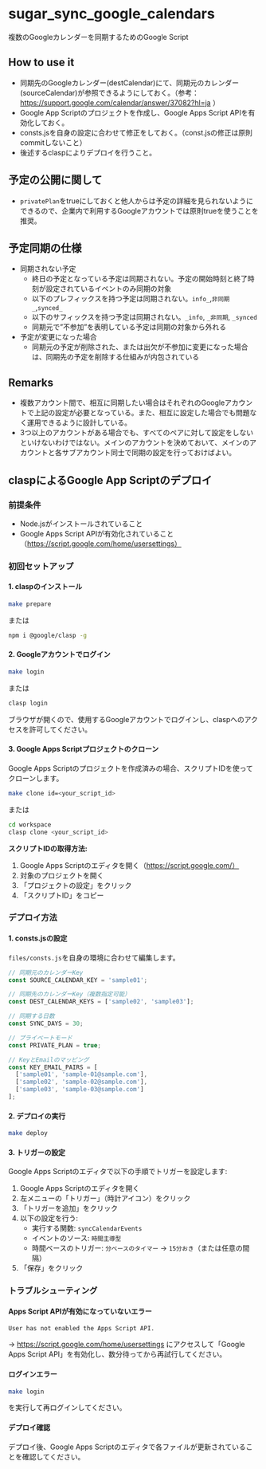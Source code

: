 # sugar_sync_google_calendars
複数のGoogleカレンダーを同期するためのGoogle Script

## How to use it
- 同期先のGoogleカレンダー(destCalendar)にて、同期元のカレンダー(sourceCalendar)が参照できるようにしておく。（参考：https://support.google.com/calendar/answer/37082?hl=ja ）
- Google App Scriptのプロジェクトを作成し、Google Apps Script APIを有効化しておく。
- consts.jsを自身の設定に合わせて修正をしておく。（const.jsの修正は原則commitしないこと）
- 後述するclaspによりデプロイを行うこと。

## 予定の公開に関して
- `privatePlan`をtrueにしておくと他人からは予定の詳細を見られないようにできるので、企業内で利用するGoogleアカウントでは原則trueを使うことを推奨。

## 予定同期の仕様
- 同期されない予定
  - 終日の予定となっている予定は同期されない。予定の開始時刻と終了時刻が設定されているイベントのみ同期の対象
  - 以下のプレフィックスを持つ予定は同期されない。`info_`,`非同期_`,`synced_`
  - 以下のサフィックスを持つ予定は同期されない。`_info`, `_非同期`, `_synced`
  - 同期元で”不参加”を表明している予定は同期の対象から外れる
- 予定が変更になった場合
  - 同期元の予定が削除された、または出欠が不参加に変更になった場合は、同期先の予定を削除する仕組みが内包されている

## Remarks
- 複数アカウント間で、相互に同期したい場合はそれぞれのGoogleアカウントで上記の設定が必要となっている。また、相互に設定した場合でも問題なく運用できるように設計している。
- 3つ以上のアカウントがある場合でも、すべてのペアに対して設定をしないといけないわけではない。メインのアカウントを決めておいて、メインのアカウントと各サブアカウント同士で同期の設定を行っておけばよい。

## claspによるGoogle App Scriptのデプロイ

### 前提条件
- Node.jsがインストールされていること
- Google Apps Script APIが有効化されていること（https://script.google.com/home/usersettings）

### 初回セットアップ

#### 1. claspのインストール
```bash
make prepare
```
または
```bash
npm i @google/clasp -g
```

#### 2. Googleアカウントでログイン
```bash
make login
```
または
```bash
clasp login
```
ブラウザが開くので、使用するGoogleアカウントでログインし、claspへのアクセスを許可してください。

#### 3. Google Apps Scriptプロジェクトのクローン
Google Apps Scriptのプロジェクトを作成済みの場合、スクリプトIDを使ってクローンします。
```bash
make clone id=<your_script_id>
```
または
```bash
cd workspace
clasp clone <your_script_id>
```

**スクリプトIDの取得方法:**
1. Google Apps Scriptのエディタを開く（https://script.google.com/）
2. 対象のプロジェクトを開く
3. 「プロジェクトの設定」をクリック
4. 「スクリプトID」をコピー

### デプロイ方法

#### 1. consts.jsの設定
`files/consts.js`を自身の環境に合わせて編集します。
```javascript
// 同期元のカレンダーKey
const SOURCE_CALENDAR_KEY = 'sample01';

// 同期先のカレンダーKey（複数指定可能）
const DEST_CALENDAR_KEYS = ['sample02', 'sample03'];

// 同期する日数
const SYNC_DAYS = 30;

// プライベートモード
const PRIVATE_PLAN = true;

// KeyとEmailのマッピング
const KEY_EMAIL_PAIRS = [
  ['sample01', 'sample-01@sample.com'],
  ['sample02', 'sample-02@sample.com'],
  ['sample03', 'sample-03@sample.com']
];
```

#### 2. デプロイの実行
```bash
make deploy
```

#### 3. トリガーの設定
Google Apps Scriptのエディタで以下の手順でトリガーを設定します:
1. Google Apps Scriptのエディタを開く
2. 左メニューの「トリガー」（時計アイコン）をクリック
3. 「トリガーを追加」をクリック
4. 以下の設定を行う:
   - 実行する関数: `syncCalendarEvents`
   - イベントのソース: `時間主導型`
   - 時間ベースのトリガー: `分ベースのタイマー` → `15分おき`（または任意の間隔）
5. 「保存」をクリック

### トラブルシューティング

#### Apps Script APIが有効になっていないエラー
```
User has not enabled the Apps Script API.
```
→ https://script.google.com/home/usersettings にアクセスして「Google Apps Script API」を有効化し、数分待ってから再試行してください。

#### ログインエラー
```bash
make login
```
を実行して再ログインしてください。

#### デプロイ確認
デプロイ後、Google Apps Scriptのエディタで各ファイルが更新されていることを確認してください。
